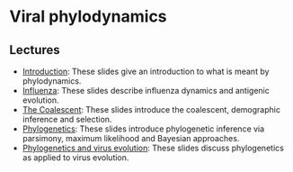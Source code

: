 # Viral phylodynamics

## Lectures

* [Introduction](http://bedford.io/projects/phylodynamics-lecture/intro.html): These slides give an introduction to what is meant by phylodynamics.
* [Influenza](http://bedford.io/projects/phylodynamics-lecture/flu.html): These slides describe influenza dynamics and antigenic evolution.
* [The Coalescent](http://bedford.io/projects/phylodynamics-lecture/coalescent.html): These slides introduce the coalescent, demographic inference and selection.
* [Phylogenetics](http://bedford.io/projects/phylodynamics-lecture/phylogenetics.html): These slides introduce phylogenetic inference via parsimony, maximum likelihood and Bayesian approaches.
* [Phylogenetics and virus evolution](http://bedford.io/projects/phylodynamics-lecture/phylogenetics-and-virus-evolution.html): These slides discuss phylogenetics as applied to virus evolution.
